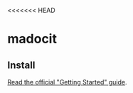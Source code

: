<<<<<<< HEAD
# madocit

Install
-------

[Read the official "Getting Started" guide](https://api-platform.com/docs/distribution).


